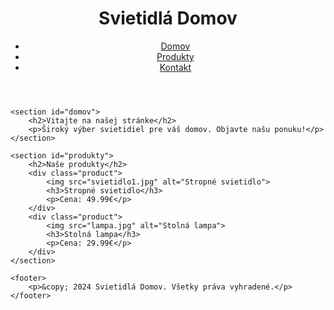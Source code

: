 <!DOCTYPE html>
<html lang="sk">
<head>
    <meta charset="UTF-8">
    <meta name="viewport" content="width=device-width, initial-scale=1.0">
    <title>Svietidlá Domov</title>
    <link rel="stylesheet" href="styles.css">
</head>
<body>
    <header>
        <h1>Svietidlá Domov</h1>
        <nav>
            <ul>
                <li><a href="#domov">Domov</a></li>
                <li><a href="#produkty">Produkty</a></li>
                <li><a href="#kontakt">Kontakt</a></li>
            </ul>
        </nav>
    </header>

    <section id="domov">
        <h2>Vitajte na našej stránke</h2>
        <p>Široký výber svietidiel pre váš domov. Objavte našu ponuku!</p>
    </section>

    <section id="produkty">
        <h2>Naše produkty</h2>
        <div class="product">
            <img src="svietidlo1.jpg" alt="Stropné svietidlo">
            <h3>Stropné svietidlo</h3>
            <p>Cena: 49.99€</p>
        </div>
        <div class="product">
            <img src="lampa.jpg" alt="Stolná lampa">
            <h3>Stolná lampa</h3>
            <p>Cena: 29.99€</p>
        </div>
    </section>

    <footer>
        <p>&copy; 2024 Svietidlá Domov. Všetky práva vyhradené.</p>
    </footer>
</body>
</html>
